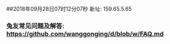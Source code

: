 ##2018年09月28日07时12分07秒 新址: 159.65.5.65
### 兔友常见问题及解答: https://github.com/wanggonging/d/blob/w/FAQ.md
